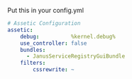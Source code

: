 Put this in your config.yml

```yml
# Assetic Configuration
assetic:
    debug:          %kernel.debug%
    use_controller: false
    bundles:
      - JanusServiceRegistryGuiBundle
    filters:
        cssrewrite: ~
```